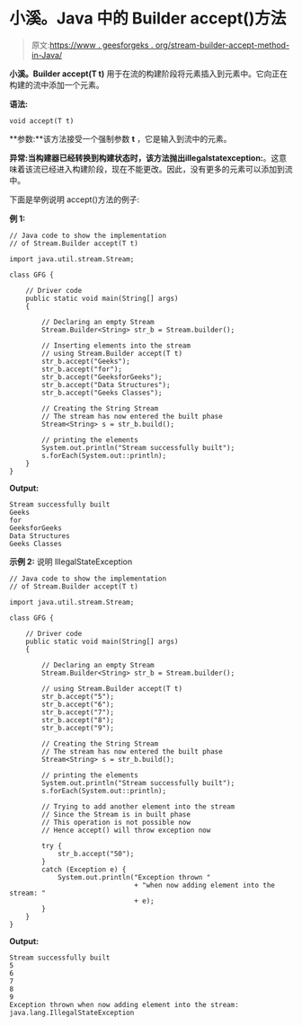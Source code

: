 # 小溪。Java 中的 Builder accept()方法

> 原文:[https://www . geesforgeks . org/stream-builder-accept-method-in-Java/](https://www.geeksforgeeks.org/stream-builder-accept-method-in-java/)

**小溪。Builder accept(T t)** 用于在流的构建阶段将元素插入到元素中。它向正在构建的流中添加一个元素。

**语法:**

```
void accept(T t)
```

**参数:**该方法接受一个强制参数 **t** ，它是输入到流中的元素。

**异常:**当构建器已经转换到构建状态时，该方法抛出**illegalstatexception:**。这意味着该流已经进入构建阶段，现在不能更改。因此，没有更多的元素可以添加到流中。

下面是举例说明 accept()方法的例子:

**例 1:**

```
// Java code to show the implementation
// of Stream.Builder accept(T t)

import java.util.stream.Stream;

class GFG {

    // Driver code
    public static void main(String[] args)
    {

        // Declaring an empty Stream
        Stream.Builder<String> str_b = Stream.builder();

        // Inserting elements into the stream
        // using Stream.Builder accept(T t)
        str_b.accept("Geeks");
        str_b.accept("for");
        str_b.accept("GeeksforGeeks");
        str_b.accept("Data Structures");
        str_b.accept("Geeks Classes");

        // Creating the String Stream
        // The stream has now entered the built phase
        Stream<String> s = str_b.build();

        // printing the elements
        System.out.println("Stream successfully built");
        s.forEach(System.out::println);
    }
}
```

**Output:**

```
Stream successfully built
Geeks
for
GeeksforGeeks
Data Structures
Geeks Classes

```

**示例 2:** 说明 IllegalStateException

```
// Java code to show the implementation
// of Stream.Builder accept(T t)

import java.util.stream.Stream;

class GFG {

    // Driver code
    public static void main(String[] args)
    {

        // Declaring an empty Stream
        Stream.Builder<String> str_b = Stream.builder();

        // using Stream.Builder accept(T t)
        str_b.accept("5");
        str_b.accept("6");
        str_b.accept("7");
        str_b.accept("8");
        str_b.accept("9");

        // Creating the String Stream
        // The stream has now entered the built phase
        Stream<String> s = str_b.build();

        // printing the elements
        System.out.println("Stream successfully built");
        s.forEach(System.out::println);

        // Trying to add another element into the stream
        // Since the Stream is in built phase
        // This operation is not possible now
        // Hence accept() will throw exception now

        try {
            str_b.accept("50");
        }
        catch (Exception e) {
            System.out.println("Exception thrown "
                               + "when now adding element into the stream: "
                               + e);
        }
    }
}
```

**Output:**

```
Stream successfully built
5
6
7
8
9
Exception thrown when now adding element into the stream: java.lang.IllegalStateException

```